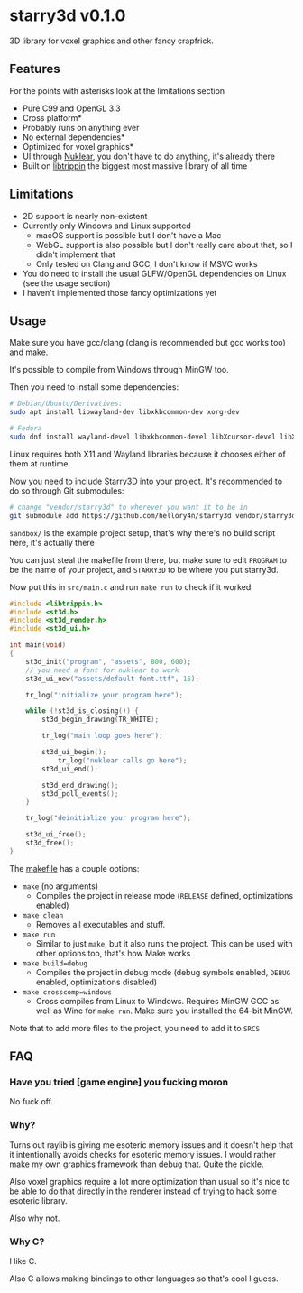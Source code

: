# starry3d v0.1.0

3D library for voxel graphics and other fancy crapfrick.

## Features

For the points with asterisks look at the limitations section

- Pure C99 and OpenGL 3.3
- Cross platform\*
- Probably runs on anything ever
- No external dependencies\*
- Optimized for voxel graphics\*
- UI through [Nuklear](https://github.com/Immediate-Mode-UI/Nuklear), you don't have to do anything, it's
  already there
- Built on [libtrippin](https://github.com/hellory4n/libtrippin) the biggest most massive library of all time

## Limitations

- 2D support is nearly non-existent
- Currently only Windows and Linux supported
	- macOS support is possible but I don't have a Mac
	- WebGL support is also possible but I don't really care about that, so I didn't implement that
	- Only tested on Clang and GCC, I don't know if MSVC works
- You do need to install the usual GLFW/OpenGL dependencies on Linux (see the usage section)
- I haven't implemented those fancy optimizations yet

## Usage

Make sure you have gcc/clang (clang is recommended but gcc works too) and make.

It's possible to compile from Windows through MinGW too.

Then you need to install some dependencies:

```sh
# Debian/Ubuntu/Derivatives:
sudo apt install libwayland-dev libxkbcommon-dev xorg-dev

# Fedora
sudo dnf install wayland-devel libxkbcommon-devel libXcursor-devel libXi-devel libXinerama-devel libXrandr-devel
```

Linux requires both X11 and Wayland libraries because it chooses either of them at runtime.

Now you need to include Starry3D into your project. It's recommended to do so through Git submodules:

```sh
# change "vendor/starry3d" to wherever you want it to be in
git submodule add https://github.com/hellory4n/starry3d vendor/starry3d
```

`sandbox/` is the example project setup, that's why there's no build script here, it's actually there

You can just steal the makefile from there, but make sure to edit `PROGRAM` to be the name of your project,
and `STARRY3D` to be where you put starry3d.

Now put this in `src/main.c` and run `make run` to check if it worked:

```c
#include <libtrippin.h>
#include <st3d.h>
#include <st3d_render.h>
#include <st3d_ui.h>

int main(void)
{
	st3d_init("program", "assets", 800, 600);
	// you need a font for nuklear to work
	st3d_ui_new("assets/default-font.ttf", 16);

	tr_log("initialize your program here");

	while (!st3d_is_closing()) {
		st3d_begin_drawing(TR_WHITE);

		tr_log("main loop goes here");

		st3d_ui_begin();
			tr_log("nuklear calls go here");
		st3d_ui_end();

		st3d_end_drawing();
		st3d_poll_events();
	}

	tr_log("deinitialize your program here");

	st3d_ui_free();
	st3d_free();
}
```

The [makefile](./sandbox/Makefile) has a couple options:

- `make` (no arguments)
	- Compiles the project in release mode (`RELEASE` defined, optimizations enabled)
- `make clean`
	- Removes all executables and stuff.
- `make run`
	- Similar to just `make`, but it also runs the project. This can be used with other options too, that's
	  how Make works
- `make build=debug`
	- Compiles the project in debug mode (debug symbols enabled, `DEBUG` enabled, optimizations disabled)
- `make crosscomp=windows`
	- Cross compiles from Linux to Windows. Requires MinGW GCC as well as Wine for `make run`. Make sure you
	  installed the 64-bit MinGW.

Note that to add more files to the project, you need to add it to `SRCS`

## FAQ

### Have you tried [game engine] you fucking moron

No fuck off.

### Why?

Turns out raylib is giving me esoteric memory issues and it doesn't help that it intentionally avoids
checks for esoteric memory issues. I would rather make my own graphics framework than debug that. Quite the
pickle.

Also voxel graphics require a lot more optimization than usual so it's nice to be able to do that directly in
the renderer instead of trying to hack some esoteric library.

Also why not.

### Why C?

I like C.

Also C allows making bindings to other languages so that's cool I guess.
